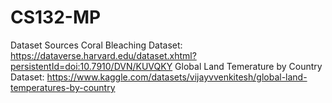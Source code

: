 # CS132-MP

Dataset Sources
Coral Bleaching Dataset: https://dataverse.harvard.edu/dataset.xhtml?persistentId=doi:10.7910/DVN/KUVQKY
Global Land Temerature by Country Dataset: https://www.kaggle.com/datasets/vijayvvenkitesh/global-land-temperatures-by-country
